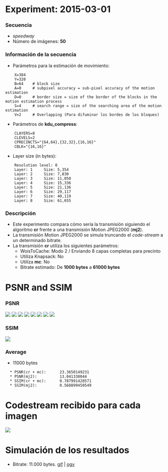 Experiment: 2015-03-01
======================

### Secuencia

- *speedway*
- Número de imágenes: **50**

### Información de la secuencia
* Parámetros para la estimación de movimiento:
```
    X=384
    Y=320
    B=64    # block size
    A=0     # subpixel accuracy = sub-pixel accuracy of the motion estimation
    D=0     # border size = size of the border of the blocks in the motion estimation process
    S=4     # search range = size of the searching area of the motion estimation
    V=2     # Overlapping (Para difuminar los bordes de los bloques)
```

* Parámetros de **kdu_compress**:

```
    CLAYERS=8
    CLEVELS=2
    CPRECINCTS="{64,64},{32,32},{16,16}"
    CBLK="{16,16}"
```

* Layer size (in bytes):

```
    Resolution level: 0
    Layer: 1     Size: 5,354
    Layer: 2     Size: 7,830
    Layer: 3     Size: 11,050
    Layer: 4     Size: 15,336
    Layer: 5     Size: 21,136
    Layer: 6     Size: 29,117
    Layer: 7     Size: 40,119
    Layer: 8     Size: 61,655
```

### Descripción

- Este experimento compara cómo sería la transmisión siguiendo el algoritmo
  **cr** frente a una transmisión Motion JPEG2000 (**mj2**). 
- La transmisión Motion JPEG2000 se simula truncando el *code-stream* a
  un determinado bitrate.
- La transmisión **cr** utiliza los siguientes parámetros:
    - WoisToCache: Modo 2 / Enviando 8 capas completas para precinto
    - Utiliza Knapsack: No
    - Utiliza **mc**: No
    - Bitrate estimado: De **1000 bytes** a **61000 bytes**

PSNR and SSIM
=============

### PSNR

![](assets/psnr-1k-5k.png)
![](assets/psnr-6k-11k.png)
![](assets/psnr-12k-16k.png)
![](assets/psnr-17k-22k.png)
![](assets/psnr-23k-28k.png)
![](assets/psnr-29k-34k.png)
![](assets/psnr-35k-40k.png)
![](assets/psnr-40k-45k.png)

### SSIM

![](assets/ssim_11000.png)

### Average
* 11000 bytes
```
  * PSNR(cr + mc):      23.3650149231
  * PSNR(mj2):          13.041338044
  * SSIM(cr + mc):      0.787991428571
  * SSIM(mj2):          0.568899450549
```

Codestream recibido para cada imagen
=============

![](assets/bytes_11000.png)

Simulación de los resultados
=============

* Bitrate: 11.000 bytes. [gif](gif/all_11000.gif) | [ogv](ogv/all_11000.ogv)